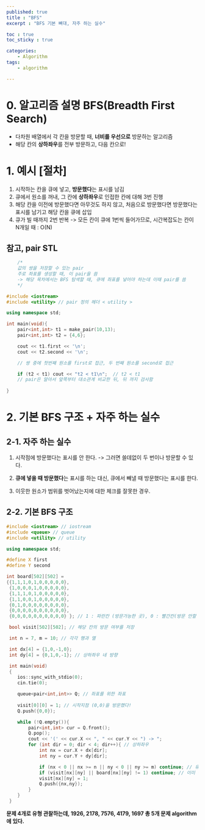```yaml
---
published: true
title : "BFS"
excerpt : "BFS 기본 뼈대, 자주 하는 실수"

toc : true
toc_sticky : true

categories:
    - Algorithm
tags:
    - algorithm

---
```



# 0. 알고리즘 설명 BFS(Breadth First Search)

- 다차원 배열에서 각 칸을 방문할 때, **너비를 우선으로** 방문하는 알고리즘
- 해당 칸의 **상하좌우**를 전부 방문하고, 다음 칸으로! 

# 1. 예시 [절차]

1. 시작하는 칸을 큐에 넣고, **방문했다**는 표시를 남김
2. 큐에서 원소를 꺼내, 그 칸에 **상하좌우**로 인접한 칸에 대해 3번 진행
3. 해당 칸을 이전에 방문했다면 아무것도 하지 않고, 처음으로 방문했다면 방문했다는 표시를 남기고
해당 칸을 큐에 삽입
4. 큐가 빌 때까지 2번 반복
-> 모든 칸이 큐에 1번씩 들어가므로, 시간복잡도는 칸이 N개일 때 : O(N)

## 참고, pair STL ##

```c++
    /*
    값의 쌍을 저장할 수 있는 pair
    주로 좌표를 생성할 때, 이 pair을 씀
    -> 해당 목차에서는 BFS 탐색할 때, 큐에 좌표를 넣어야 하는데 이때 pair를 씀
    */

#include <iostream>
#include <utility> // pair 정의 헤더 < utility >

using namespace std;

int main(void){
    pair<int,int> t1 = make_pair(10,13);
    pair<int,int> t2 = {4,6};

    cout << t1.first << '\n';
    cout << t2.second << '\n';

    // 쌍 중에 첫번째 원소를 first로 접근, 두 번째 원소를 second로 접근

    if (t2 < t1) cout << "t2 < t1\n";  // t2 < t1
    // pair은 알아서 앞쪽부터 대소관계 비교한 뒤, 뒤 까지 검사함
    
}
```

# 2. 기본 BFS 구조 + 자주 하는 실수

## 2-1. 자주 하는 실수

1. 시작점에 방문했다는 표시를 안 한다.
     -> 그러면 쓸데없이 두 번이나 방문할 수 있다.

2. **큐에 넣을 때 방문했다**는 표시를 하는 대신, 큐에서 빼낼 때 방문했다는 표시를 한다.

3. 이웃한 원소가 범위를 벗어났는지에 대한 체크를 잘못한 경우.

## 2-2. 기본 BFS 구조

```c++
#include <iostream> // iostream
#include <queue> // queue
#include <utility> // utility

using namespace std;

#define X first
#define Y second

int board[502][502] =
{{1,1,1,0,1,0,0,0,0,0},
 {1,0,0,0,1,0,0,0,0,0},
 {1,1,1,0,1,0,0,0,0,0},
 {1,1,0,0,1,0,0,0,0,0},
 {0,1,0,0,0,0,0,0,0,0},
 {0,0,0,0,0,0,0,0,0,0},
 {0,0,0,0,0,0,0,0,0,0} }; // 1 : 파란칸 (방문가능한 곳), 0 : 빨간칸(방문 안할 곳)

 bool visit[502][502]; // 해당 칸의 방문 여부를 저장

 int n = 7, m = 10; // 각각 행과 열

 int dx[4] = {1,0,-1,0};
 int dy[4] = {0,1,0,-1}; // 상하좌우 네 방향

 int main(void)
 {
    ios::sync_with_stdio(0);
    cin.tie(0);

    queue<pair<int,int>> Q; // 좌표를 위한 좌표
    
    visit[0][0] = 1; // 시작지점 (0,0)을 방문했다!
    Q.push({0,0});

    while (!Q.empty()){
        pair<int,int> cur = Q.front();
        Q.pop();
        cout << '(' << cur.X << ", " << cur.Y << ") -> ";
        for (int dir = 0; dir < 4; dir++){ // 상하좌우
            int nx = cur.X + dx[dir];
            int ny = cur.Y + dy[dir];

            if (nx < 0 || nx >= n || ny < 0 || ny >= m) continue; // 유효한 범위가 아님(범위 밖인 경우 넘어감)
            if (visit[nx][ny] || board[nx][ny] != 1) continue; // 이미 방문한 칸이거나, 파란 칸이 아닌 경우
            visit[nx][ny] = 1;
            Q.push({nx,ny});
        }
    }
 }
```

**문제 4개로 유형 관찰하는데, 1926, 2178, 7576, 4179, 1697 총 5개 문제 algorithm에 있다.**
